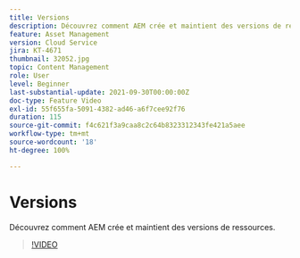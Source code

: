 ```yaml
---
title: Versions
description: Découvrez comment AEM crée et maintient des versions de ressources.
feature: Asset Management
version: Cloud Service
jira: KT-4671
thumbnail: 32052.jpg
topic: Content Management
role: User
level: Beginner
last-substantial-update: 2021-09-30T00:00:00Z
doc-type: Feature Video
exl-id: 55f655fa-5091-4382-ad46-a6f7cee92f76
duration: 115
source-git-commit: f4c621f3a9caa8c2c64b8323312343fe421a5aee
workflow-type: tm+mt
source-wordcount: '18'
ht-degree: 100%

---
```


# Versions

Découvrez comment AEM crée et maintient des versions de ressources.

>[!VIDEO](https://video.tv.adobe.com/v/32052?quality=12&learn=on)
